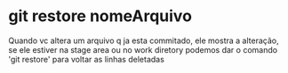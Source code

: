 # git restore nomeArquivo

Quando vc altera um arquivo q ja esta commitado, ele mostra a alteração, se ele estiver na stage area ou no work diretory podemos dar o comando 'git restore' para voltar as linhas deletadas